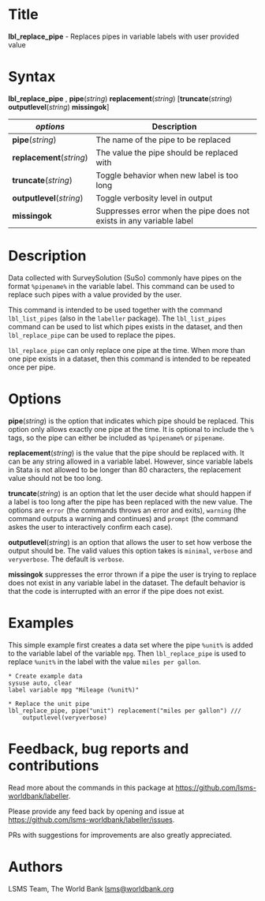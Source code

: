 # Title

__lbl_replace_pipe__ - Replaces pipes in variable labels with user provided value

# Syntax

__lbl_replace_pipe__ , __pipe__(_string_) __**rep**lacement__(_string_) [__**trun**cate__(_string_) __**out**putlevel__(_string_) __missingok__]

| _options_ | Description |
|-----------|-------------|
| __pipe__(_string_) | The name of the pipe to be replaced |
| __**rep**lacement__(_string_) | The value the pipe should be replaced with |
| __**trun**cate__(_string_) | Toggle behavior when new label is too long |
| __**out**putlevel__(_string_) | Toggle verbosity level in output |
| __missingok__ | Suppresses error when the pipe does not exists in any variable label  |

# Description

Data collected with SurveySolution (SuSo) commonly have pipes
on the format `%pipename%` in the variable label.
This command can be used to replace such pipes
with a value provided by the user.

This command is intended to be used together with
the command `lbl_list_pipes` (also in the `labeller` package).
The `lbl_list_pipes` command can be used to list which pipes
exists in the dataset,
and then `lbl_replace_pipe` can be used to replace the pipes.

`lbl_replace_pipe` can only replace one pipe at the time.
When more than one pipe exists in a dataset,
then this command is intended to be repeated once per pipe.

# Options

__pipe__(_string_) is the option that indicates which
pipe should be replaced.
This option only allows exactly one pipe at the time.
It is optional to include the `%` tags,
so the pipe can either be included as `%pipename%` or `pipename`.

__**rep**lacement__(_string_) is the value that
the pipe should be replaced with.
It can be any string allowed in a variable label.
However, since variable labels in Stata is not allowed to be
longer than 80 characters, the replacement value should not be too long.

__**trun**cate__(_string_) is an option that let the user
decide what should happen if a label is too long
after the pipe has been replaced with the new value.
The options are `error` (the commands throws an error and exits),
`warning` (the command outputs a warning and continues) and
`prompt` (the command askes the user to interactively confirm each case).

__**out**putlevel__(_string_) is an option that allows the user to set how verbose the output should be. The valid values this option takes is `minimal`, `verbose` and `veryverbose`. The default is `verbose`.

__missingok__ suppresses the error thrown if a pipe the user
is trying to replace does not exist in any variable label in the dataset.
The default behavior is that the code is interrupted with an error
if the pipe does not exist.

# Examples

This simple example first creates a data set where the pipe `%unit%` is
added to the variable label of the variable `mpg`.
Then `lbl_replace_pipe` is used to replace `%unit%` in the label
with the value `miles per gallon`.

```
* Create example data
sysuse auto, clear
label variable mpg "Mileage (%unit%)"

* Replace the unit pipe
lbl_replace_pipe, pipe("unit") replacement("miles per gallon") ///   
    outputlevel(veryverbose)

```

# Feedback, bug reports and contributions

Read more about the commands in this package at https://github.com/lsms-worldbank/labeller.

Please provide any feed back by opening and issue at https://github.com/lsms-worldbank/labeller/issues.

PRs with suggestions for improvements are also greatly appreciated.

# Authors

LSMS Team, The World Bank lsms@worldbank.org
